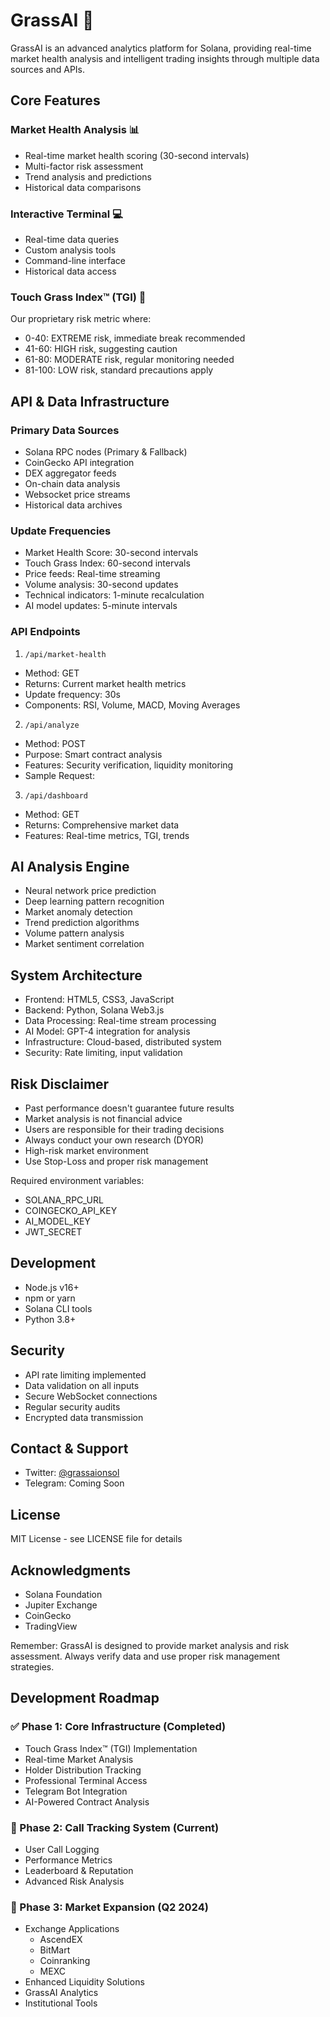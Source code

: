 # GrassAI 🌱

GrassAI is an advanced analytics platform for Solana, providing real-time market health analysis and intelligent trading insights through multiple data sources and APIs.

## Core Features

### Market Health Analysis 📊
- Real-time market health scoring (30-second intervals)
- Multi-factor risk assessment
- Trend analysis and predictions
- Historical data comparisons

### Interactive Terminal 💻
- Real-time data queries
- Custom analysis tools
- Command-line interface
- Historical data access

### Touch Grass Index™ (TGI) 🌿
Our proprietary risk metric where:
- 0-40: EXTREME risk, immediate break recommended
- 41-60: HIGH risk, suggesting caution
- 61-80: MODERATE risk, regular monitoring needed
- 81-100: LOW risk, standard precautions apply

## API & Data Infrastructure

### Primary Data Sources
- Solana RPC nodes (Primary & Fallback)
- CoinGecko API integration
- DEX aggregator feeds
- On-chain data analysis
- Websocket price streams
- Historical data archives

### Update Frequencies
- Market Health Score: 30-second intervals
- Touch Grass Index: 60-second intervals
- Price feeds: Real-time streaming
- Volume analysis: 30-second updates
- Technical indicators: 1-minute recalculation
- AI model updates: 5-minute intervals

### API Endpoints

1. `/api/market-health`
- Method: GET
- Returns: Current market health metrics
- Update frequency: 30s
- Components: RSI, Volume, MACD, Moving Averages

2. `/api/analyze`
- Method: POST
- Purpose: Smart contract analysis
- Features: Security verification, liquidity monitoring
- Sample Request:

3. `/api/dashboard`
- Method: GET
- Returns: Comprehensive market data
- Features: Real-time metrics, TGI, trends


## AI Analysis Engine
- Neural network price prediction
- Deep learning pattern recognition
- Market anomaly detection
- Trend prediction algorithms
- Volume pattern analysis
- Market sentiment correlation

## System Architecture
- Frontend: HTML5, CSS3, JavaScript
- Backend: Python, Solana Web3.js
- Data Processing: Real-time stream processing
- AI Model: GPT-4 integration for analysis
- Infrastructure: Cloud-based, distributed system
- Security: Rate limiting, input validation

## Risk Disclaimer
- Past performance doesn't guarantee future results
- Market analysis is not financial advice
- Users are responsible for their trading decisions
- Always conduct your own research (DYOR)
- High-risk market environment
- Use Stop-Loss and proper risk management


Required environment variables:
- SOLANA_RPC_URL
- COINGECKO_API_KEY
- AI_MODEL_KEY
- JWT_SECRET

## Development
- Node.js v16+
- npm or yarn
- Solana CLI tools
- Python 3.8+

## Security
- API rate limiting implemented
- Data validation on all inputs
- Secure WebSocket connections
- Regular security audits
- Encrypted data transmission

## Contact & Support
- Twitter: [@grassaionsol](https://twitter.com/grassaionsol)
- Telegram: Coming Soon

## License
MIT License - see LICENSE file for details

## Acknowledgments
- Solana Foundation
- Jupiter Exchange
- CoinGecko
- TradingView

Remember: GrassAI is designed to provide market analysis and risk assessment. Always verify data and use proper risk management strategies.

## Development Roadmap

### ✅ Phase 1: Core Infrastructure (Completed)
- Touch Grass Index™ (TGI) Implementation
- Real-time Market Analysis
- Holder Distribution Tracking
- Professional Terminal Access
- Telegram Bot Integration
- AI-Powered Contract Analysis

### 🚀 Phase 2: Call Tracking System (Current)
- User Call Logging
- Performance Metrics
- Leaderboard & Reputation
- Advanced Risk Analysis

### 🔮 Phase 3: Market Expansion (Q2 2024)
- Exchange Applications
  - AscendEX
  - BitMart
  - Coinranking
  - MEXC
- Enhanced Liquidity Solutions
- GrassAI Analytics
- Institutional Tools